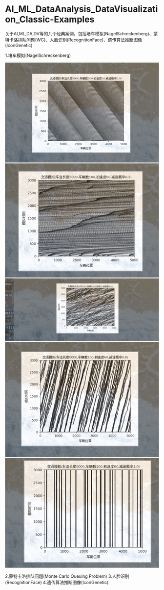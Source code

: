 # AI_ML_DataAnalysis_DataVisualization_Classic-Examples
关于AI,ML,DA,DV等的几个经典案例，包括堵车模拟(NagelSchreckenberg)、蒙特卡洛排队问题(WC)、人脸识别(RecognitionFace)、遗传算法推断图像(IconGenetic)



1.堵车模拟(NagelSchreckenberg)


![image](https://github.com/29DCH/AI_ML_DataAnalysis_DataVisualization_Classic-Examples/blob/master/1.png)
![image](https://github.com/29DCH/AI_ML_DataAnalysis_DataVisualization_Classic-Examples/blob/master/2.png)
![image](https://github.com/29DCH/AI_ML_DataAnalysis_DataVisualization_Classic-Examples/blob/master/3.png)
![image](https://github.com/29DCH/AI_ML_DataAnalysis_DataVisualization_Classic-Examples/blob/master/4.png)
![image](https://github.com/29DCH/AI_ML_DataAnalysis_DataVisualization_Classic-Examples/blob/master/5.png)

2.蒙特卡洛排队问题(Monte Carlo Queuing Problem)
3.人脸识别(RecognitionFace)
4.遗传算法推断图像(IconGenetic)
